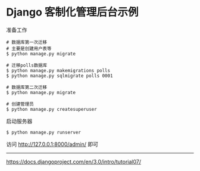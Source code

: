 # Django 客制化管理后台示例

准备工作

    # 数据库第一次迁移
    # 主要是创建用户表等
    $ python manage.py migrate

    # 迁移polls数据库
    $ python manage.py makemigrations polls
    $ python manage.py sqlmigrate polls 0001

    # 数据库第二次迁移
    $ python manage.py migrate

    # 创建管理员
    $ python manage.py createsuperuser

启动服务器

    $ python manage.py runserver

访问 http://127.0.0.1:8000/admin/ 即可



---

https://docs.djangoproject.com/en/3.0/intro/tutorial07/

